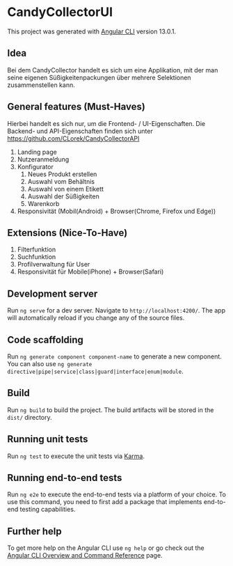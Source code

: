 # CandyCollectorUI

This project was generated with [Angular CLI](https://github.com/angular/angular-cli) version 13.0.1.

## Idea

Bei dem CandyCollector handelt es sich um eine Applikation, mit der man seine eigenen Süßigkeitenpackungen über mehrere Selektionen zusammenstellen kann.

## General features (Must-Haves)
Hierbei handelt es sich nur, um die Frontend- / UI-Eigenschaften. Die Backend- und API-Eigenschaften finden sich unter
https://github.com/CLorek/CandyCollectorAPI

1. Landing page 
2. Nutzeranmeldung 
3. Konfigurator 
   1. Neues Produkt erstellen
   2. Auswahl vom Behältnis
   3. Auswahl von einem Etikett
   4. Auswahl der Süßigkeiten
   5. Warenkorb
4. Responsivität (Mobil(Android) + Browser(Chrome, Firefox und Edge))

## Extensions (Nice-To-Have)
1. Filterfunktion
2. Suchfunktion
3. Profilverwaltung für User 
4. Responsivität für Mobile(iPhone) + Browser(Safari)

## Development server

Run `ng serve` for a dev server. Navigate to `http://localhost:4200/`. The app will automatically reload if you change any of the source files.

## Code scaffolding

Run `ng generate component component-name` to generate a new component. You can also use `ng generate directive|pipe|service|class|guard|interface|enum|module`.

## Build

Run `ng build` to build the project. The build artifacts will be stored in the `dist/` directory.

## Running unit tests

Run `ng test` to execute the unit tests via [Karma](https://karma-runner.github.io).

## Running end-to-end tests

Run `ng e2e` to execute the end-to-end tests via a platform of your choice. To use this command, you need to first add a package that implements end-to-end testing capabilities.

## Further help

To get more help on the Angular CLI use `ng help` or go check out the [Angular CLI Overview and Command Reference](https://angular.io/cli) page.
